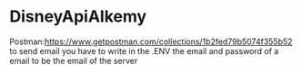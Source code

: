 # DisneyApiAlkemy
Postman:https://www.getpostman.com/collections/1b2fed79b5074f355b52
to send email you have to write in the .ENV the email and password of a email to be the email of the server 
